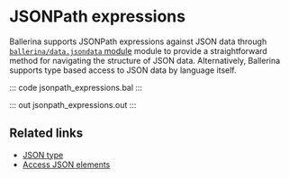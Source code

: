 # JSONPath expressions

Ballerina supports JSONPath expressions against JSON data through [`ballerina/data.jsondata` module](https://lib.ballerina.io/ballerina/data.jsondata/latest/) module to provide a straightforward method 
for navigating the structure of JSON data.
Alternatively, Ballerina supports type based access to JSON data by language itself.

::: code jsonpath_expressions.bal :::

::: out jsonpath_expressions.out :::

## Related links
- [JSON type](/learn/by-example/json-type/)
- [Access JSON elements](/learn/by-example/access-json-elements/)